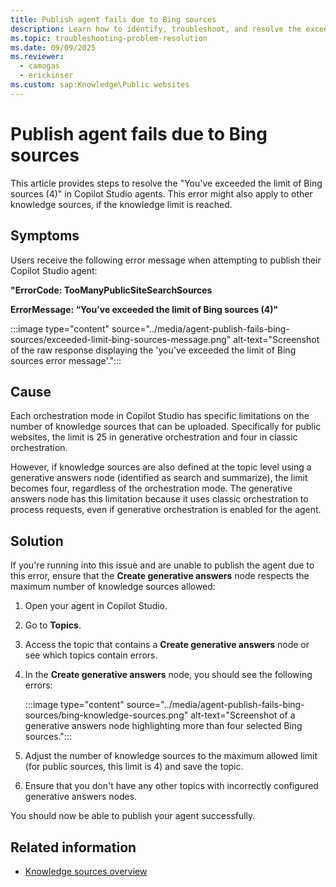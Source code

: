 ```yaml
---
title: Publish agent fails due to Bing sources
description: Learn how to identify, troubleshoot, and resolve the exceeded limit of Bing sources error message in Microsoft Copilot Studio.
ms.topic: troubleshooting-problem-resolution
ms.date: 09/09/2025
ms.reviewer: 
  - camogas
  - erickinser
ms.custom: sap:Knowledge\Public websites
---
```


# Publish agent fails due to Bing sources

This article provides steps to resolve the "You've exceeded the limit of Bing sources (4)" in Copilot Studio agents. This error might also apply to other knowledge sources, if the knowledge limit is reached. 

## Symptoms

Users receive the following error message when attempting to publish their Copilot Studio agent:

**"ErrorCode: TooManyPublicSiteSearchSources**

**ErrorMessage: “You’ve exceeded the limit of Bing sources (4)"**

:::image type="content" source="../media/agent-publish-fails-bing-sources/exceeded-limit-bing-sources-message.png" alt-text="Screenshot of the raw response displaying the 'you've exceeded the limit of Bing sources error message'.":::

## Cause

Each orchestration mode in Copilot Studio has specific limitations on the number of knowledge sources that can be uploaded. Specifically for public websites, the limit is 25 in generative orchestration and four in classic orchestration.

However, if knowledge sources are also defined at the topic level using a generative answers node (identified as search and summarize), the limit becomes four, regardless of the orchestration mode. The generative answers node has this limitation because it uses classic orchestration to process requests, even if generative orchestration is enabled for the agent.

## Solution

If you're running into this issue and are unable to publish the agent due to this error, ensure that the **Create generative answers** node respects the maximum number of knowledge sources allowed: 

1. Open your agent in Copilot Studio.

1. Go to **Topics**.

1. Access the topic that contains a **Create generative answers** node or see which topics contain errors.

1. In the **Create generative answers** node, you should see the following errors:

   :::image type="content" source="../media/agent-publish-fails-bing-sources/bing-knowledge-sources.png" alt-text="Screenshot of a generative answers node highlighting more than four selected Bing sources.":::

1. Adjust the number of knowledge sources to the maximum allowed limit (for public sources, this limit is 4) and save the topic.

1. Ensure that you don't have any other topics with incorrectly configured generative answers nodes.

You should now be able to publish your agent successfully.

## Related information

- [Knowledge sources overview](/microsoft-copilot-studio/knowledge-copilot-studio#supported-knowledge-sources)
